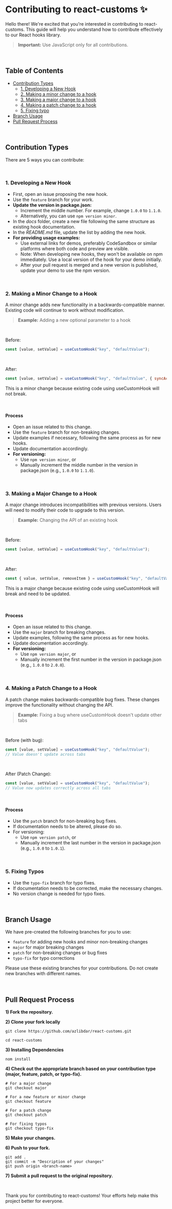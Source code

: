 # Contributing to react-customs ✨

Hello there! We're excited that you're interested in contributing to react-customs. This guide will help you understand how to contribute effectively to our React hooks library.

> **Important:** Use JavaScript only for all contributions.

<br>

## Table of Contents

- [Contribution Types](#contribution-types)
  - [1. Developing a New Hook](#1-developing-a-new-hook)
  - [2. Making a minor change to a hook](#2-making-a-minor-change-to-a-hook)
  - [3. Making a major change to a hook](#3-making-a-major-change-to-a-hook)
  - [4. Making a patch change to a hook](#4-making-a-patch-change-to-a-hook)
  - [5. Fixing typo](#5-fixing-typos)
- [Branch Usage](#branch-usage)
- [Pull Request Process](#pull-request-process)

<br>

## Contribution Types

There are 5 ways you can contribute:

<br>

### 1. Developing a New Hook

- First, open an issue proposing the new hook.
- Use the `feature` branch for your work.
- **Update the version in package.json:**
  - Increment the middle number. For example, change `1.0.0` to `1.1.0`.
  - Alternatively, you can use `npm version minor`.
- In the _docs_ folder, create a new file following the same structure as existing hook documentation.
- In the _README.md_ file, update the list by adding the new hook.
- **For providing usage examples:**
  - Use external links for demos, preferably CodeSandbox or similar platforms where both code and preview are visible.
  - Note: When developing new hooks, they won't be available on npm immediately. Use a local version of the hook for your demo initially.
  - After your pull request is merged and a new version is published, update your demo to use the npm version.

<br>

### 2. Making a Minor Change to a Hook

A minor change adds new functionality in a backwards-compatible manner. Existing code will continue to work without modification.

> **Example:** Adding a new optional parameter to a hook

<br>

Before:

```jsx
const [value, setValue] = useCustomHook("key", "defaultValue");
```

<br>

After:

```jsx
const [value, setValue] = useCustomHook("key", "defaultValue", { syncAcrossTabs: true });
```

This is a minor change because existing code using useCustomHook will not break.

<br>

#### Process

- Open an issue related to this change.
- Use the `feature` branch for non-breaking changes.
- Update examples if necessary, following the same process as for new hooks.
- Update documentation accordingly.
- **For versioning:**
  - Use `npm version minor`, or
  - Manually increment the middle number in the version in package.json (e.g., `1.0.0` to `1.1.0`).

<br>

### 3. Making a Major Change to a Hook

A major change introduces incompatibilities with previous versions. Users will need to modify their code to upgrade to this version.

> **Example:** Changing the API of an existing hook

<br>

Before:

```jsx
const [value, setValue] = useCustomHook("key", "defaultValue");
```

<br>

After:

```jsx
const { value, setValue, removeItem } = useCustomHook("key", "defaultValue");
```

This is a major change because existing code using useCustomHook will break and need to be updated.

<br>

#### Process

- Open an issue related to this change.
- Use the `major` branch for breaking changes.
- Update examples, following the same process as for new hooks.
- Update documentation accordingly.
- **For versioning:**
  - Use `npm version major`, or
  - Manually increment the first number in the version in package.json (e.g., `1.0.0` to `2.0.0`).

<br>

### 4. Making a Patch Change to a Hook

A patch change makes backwards-compatible bug fixes. These changes improve the functionality without changing the API.

> **Example:** Fixing a bug where useCustomHook doesn't update other tabs

<br>

Before (with bug):

```jsx
const [value, setValue] = useCustomHook("key", "defaultValue");
// Value doesn't update across tabs
```

<br>

After (Patch Change):

```jsx
const [value, setValue] = useCustomHook("key", "defaultValue");
// Value now updates correctly across all tabs
```

<br>

#### Process

- Use the `patch` branch for non-breaking bug fixes.
- If documentation needs to be altered, please do so.
- For versioning:
  - Use `npm version patch`, or
  - Manually increment the last number in the version in package.json (e.g., `1.0.0` to `1.0.1`).

<br>

### 5. Fixing Typos

- Use the `typo-fix` branch for typo fixes.
- If documentation needs to be corrected, make the necessary changes.
- No version change is needed for typo fixes.

<br>

## Branch Usage

We have pre-created the following branches for you to use:

- `feature` for adding new hooks and minor non-breaking changes
- `major` for major breaking changes
- `patch` for non-breaking changes or bug fixes
- `typo-fix` for typo corrections

Please use these existing branches for your contributions. Do not create new branches with different names.

<br>

## Pull Request Process

**1) Fork the repository.**

**2) Clone your fork locally**

```shell
git clone https://github.com/azlibdar/react-customs.git

cd react-customs
```

**3) Installing Dependencies**

```shell
nom install
```

**4) Check out the appropriate branch based on your contribution type (major, feature, patch, or typo-fix).**

```shell
# For a major change
git checkout major

# For a new feature or minor change
git checkout feature

# For a patch change
git checkout patch

# For fixing typos
git checkout typo-fix
```

**5) Make your changes.**

**6) Push to your fork.**

```shell
git add .
git commit -m "Description of your changes"
git push origin <branch-name>
```

**7) Submit a pull request to the original repository.**

<br>

Thank you for contributing to react-customs! Your efforts help make this project better for everyone.
